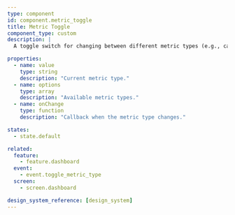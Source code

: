 ```yaml
---
type: component
id: component.metric_toggle
title: Metric Toggle
component_type: custom
description: |
  A toggle switch for changing between different metric types (e.g., calories, macros) in the dashboard graphs.

properties:
  - name: value
    type: string
    description: "Current metric type."
  - name: options
    type: array
    description: "Available metric types."
  - name: onChange
    type: function
    description: "Callback when the metric type changes."

states:
  - state.default

related:
  feature:
    - feature.dashboard
  event:
    - event.toggle_metric_type
  screen:
    - screen.dashboard

design_system_reference: [design_system]
---
```

